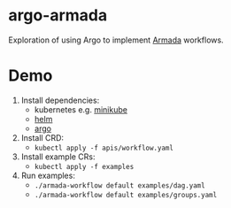 # argo-armada

Exploration of using Argo to implement [Armada](https://opendev.org/airship/armada) workflows.

# Demo

1. Install dependencies:
    * kubernetes e.g. [minikube](https://kubernetes.io/docs/tasks/tools/install-minikube/)
    * [helm](https://helm.sh/docs/intro/install)
    * [argo](https://argoproj.github.io/docs/argo/demo.html)
1. Install CRD:
    * `kubectl apply -f apis/workflow.yaml`
1. Install example CRs:
    * `kubectl apply -f examples`
1. Run examples:
    * `./armada-workflow default examples/dag.yaml`
    * `./armada-workflow default examples/groups.yaml`

